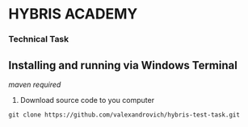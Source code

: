 # HYBRIS ACADEMY
### Technical Task

## Installing and running via Windows Terminal

*maven required*

1. Download source code to you computer
```
git clone https://github.com/valexandrovich/hybris-test-task.git
```